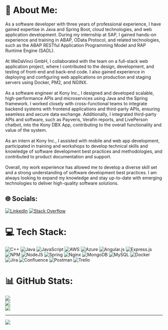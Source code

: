 # 💫 About Me:
As a software developer with three years of professional experience, I have gained expertise in Java and Spring Boot, cloud technologies, and web application development. During my internship at SAP, I gained hands-on experience and training in ABAP, OData Protocol, and related technologies, such as the ABAP RESTful Application Programming Model and RAP Runtime Engine (SADL).<br><br>At WeDaVinci GmbH, I collaborated with the team on a full-stack web application project, where I contributed to the design, development, and testing of front-end and back-end code. I also gained experience in deploying and configuring web applications on production and staging servers using Docker, PM2, and NGINX.<br><br>As a software engineer at Kony Inc., I designed and developed scalable, high-performance APIs and microservices using Java and the Spring framework. I worked closely with cross-functional teams to integrate backend systems with frontend applications and third-party APIs, ensuring seamless and secure data exchange. Additionally, I integrated third-party APIs and software, such as Payveris, Verafin reports, and LivePerson chatbot, into the Kony DBX App, contributing to the overall functionality and value of the system.<br><br>As an intern at Kony Inc., I assisted with mobile and web app development, participated in training and workshops to develop technical skills and knowledge of software development best practices and methodologies, and contributed to product documentation and support.<br><br>Overall, my work experience has allowed me to develop a diverse skill set and a strong understanding of software development best practices. I am always looking to expand my knowledge and stay up-to-date with emerging technologies to deliver high-quality software solutions.


## 🌐 Socials:
[![LinkedIn](https://img.shields.io/badge/LinkedIn-%230077B5.svg?logo=linkedin&logoColor=white)](https://linkedin.com/in/theafwan/) [![Stack Overflow](https://img.shields.io/badge/-Stackoverflow-FE7A16?logo=stack-overflow&logoColor=white)](https://stackoverflow.com/users/theafwan) 

# 💻 Tech Stack:
![C++](https://img.shields.io/badge/c++-%2300599C.svg?style=for-the-badge&logo=c%2B%2B&logoColor=white) ![Java](https://img.shields.io/badge/java-%23ED8B00.svg?style=for-the-badge&logo=java&logoColor=white) ![JavaScript](https://img.shields.io/badge/javascript-%23323330.svg?style=for-the-badge&logo=javascript&logoColor=%23F7DF1E) ![AWS](https://img.shields.io/badge/AWS-%23FF9900.svg?style=for-the-badge&logo=amazon-aws&logoColor=white) ![Azure](https://img.shields.io/badge/azure-%230072C6.svg?style=for-the-badge&logo=azure-devops&logoColor=white) ![Angular.js](https://img.shields.io/badge/angular.js-%23E23237.svg?style=for-the-badge&logo=angularjs&logoColor=white) ![Express.js](https://img.shields.io/badge/express.js-%23404d59.svg?style=for-the-badge&logo=express&logoColor=%2361DAFB) ![NPM](https://img.shields.io/badge/NPM-%23000000.svg?style=for-the-badge&logo=npm&logoColor=white) ![NodeJS](https://img.shields.io/badge/node.js-6DA55F?style=for-the-badge&logo=node.js&logoColor=white) ![Spring](https://img.shields.io/badge/spring-%236DB33F.svg?style=for-the-badge&logo=spring&logoColor=white) ![Nginx](https://img.shields.io/badge/nginx-%23009639.svg?style=for-the-badge&logo=nginx&logoColor=white) ![MongoDB](https://img.shields.io/badge/MongoDB-%234ea94b.svg?style=for-the-badge&logo=mongodb&logoColor=white) ![MySQL](https://img.shields.io/badge/mysql-%2300f.svg?style=for-the-badge&logo=mysql&logoColor=white) ![Docker](https://img.shields.io/badge/docker-%230db7ed.svg?style=for-the-badge&logo=docker&logoColor=white) ![Jira](https://img.shields.io/badge/jira-%230A0FFF.svg?style=for-the-badge&logo=jira&logoColor=white) ![Confluence](https://img.shields.io/badge/confluence-%23172BF4.svg?style=for-the-badge&logo=confluence&logoColor=white) ![Postman](https://img.shields.io/badge/Postman-FF6C37?style=for-the-badge&logo=postman&logoColor=white) ![Trello](https://img.shields.io/badge/Trello-%23026AA7.svg?style=for-the-badge&logo=Trello&logoColor=white)
# 📊 GitHub Stats:
![](https://github-readme-stats.vercel.app/api?username=theafwan&theme=dark&hide_border=false&include_all_commits=false&count_private=false)<br/>
![](https://github-readme-streak-stats.herokuapp.com/?user=theafwan&theme=dark&hide_border=false)<br/>
![](https://github-readme-stats.vercel.app/api/top-langs/?username=theafwan&theme=dark&hide_border=false&include_all_commits=false&count_private=false&layout=compact)

---
[![](https://visitcount.itsvg.in/api?id=theafwan&icon=0&color=0)](https://visitcount.itsvg.in)
